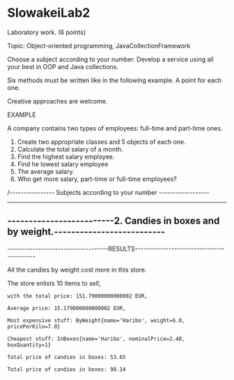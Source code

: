 # SlowakeiLab2

Laboratory work. (6 points)

Topic: Object-oriented programming,  JavaCollectionFramework

Choose a subject according to your number. Develop a service using all your best in OOP and Java collections.

Six methods must be written like in the following example. A point for each one.

Creative approaches are welcome.

EXAMPLE

A company contains two types of employees:  full-time and  part-time ones.
1. Create two appropriate classes and 5 objects of each one.
2. Calculate the total salary of a month.
3. Find the highest salary employee.
4. Find he lowest salary employee
5. The average salary.
6. Who get more salary, part-time or full-time employees?

/----------------  Subjects according to your number ------------------

-------------------------------------------------------------------------------------
-------------------------2. Candies in boxes and by weight.--------------------------
-------------------------------------------------------------------------------------


------------------------------------RESULTS------------------------------------------

  All the candies by weight cost more in this store.

  The store enlists 10 items to sell,

	with the total price: 151.79000000000002 EUR,
  
	Average price: 15.179000000000002 EUR,
  
	Most expensive stuff: ByWeight{name='Haribo', weight=6.0, pricePerKilo=7.0}
  
	Cheapest stuff: InBoxes{name='Haribo', nominalPrice=2.48, boxQuantity=1}
  
	Total price of candies in boxes: 53.65
  
	Total price of candies in boxes: 98.14
